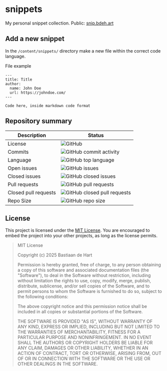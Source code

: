 # snippets

My personal snippet collection.
Public: [snip.bdeh.art](https://snip.bdeh.art)

## Add a new snippet

In the ```/content/snippets/``` directory make a new file within the correct code language.

File example
```
---
title: Title
author:
  name: John Doe
  url: https://johndoe.com/
---

Code here, inside markdown code format
```

## Repository summary

Description | Status
---- | ------
License | ![GitHub](https://img.shields.io/github/license/Bastiaantjuhh/snippets)
Commits | ![GitHub commit activity](https://img.shields.io/github/commit-activity/m/Bastiaantjuhh/snippets)
Language | ![GitHub top language](https://img.shields.io/github/languages/top/Bastiaantjuhh/snippets)
Open issues | ![GitHub issues](https://img.shields.io/github/issues/Bastiaantjuhh/snippets)
Closed issues | ![GitHub closed issues](https://img.shields.io/github/issues-closed/Bastiaantjuhh/snippets)
Pull requests | ![GitHub pull requests](https://img.shields.io/github/issues-pr-raw/Bastiaantjuhh/snippets)
Closed pull requests | ![GitHub closed pull requests](https://img.shields.io/github/issues-pr-closed-raw/Bastiaantjuhh/snippets)
Repo Size | ![GitHub repo size](https://img.shields.io/github/repo-size/Bastiaantjuhh/snippets)

## License
This project is licensed under the [MIT License](https://github.com/Bastiaantjuhh/snippets/blob/master/LICENSE). You are encouraged to embed the project into your other projects, as long as the license permits.

> MIT License
> 
> Copyright (c) 2025 Bastiaan de Hart
> 
> Permission is hereby granted, free of charge, to any person obtaining
> a copy of this software and associated documentation files (the
> "Software"), to deal in the Software without restriction, including
> without limitation the rights to use, copy, modify, merge, publish,
> distribute, sublicense, and/or sell copies of the Software, and to
> permit persons to whom the Software is furnished to do so, subject to
> the following conditions:
> 
> The above copyright notice and this permission notice shall be
> included in all copies or substantial portions of the Software.
> 
> THE SOFTWARE IS PROVIDED "AS IS", WITHOUT WARRANTY OF ANY KIND,
> EXPRESS OR IMPLIED, INCLUDING BUT NOT LIMITED TO THE WARRANTIES OF
> MERCHANTABILITY, FITNESS FOR A PARTICULAR PURPOSE AND NONINFRINGEMENT.
> IN NO EVENT SHALL THE AUTHORS OR COPYRIGHT HOLDERS BE LIABLE FOR ANY
> CLAIM, DAMAGES OR OTHER LIABILITY, WHETHER IN AN ACTION OF CONTRACT,
> TORT OR OTHERWISE, ARISING FROM, OUT OF OR IN CONNECTION WITH THE
> SOFTWARE OR THE USE OR OTHER DEALINGS IN THE SOFTWARE.